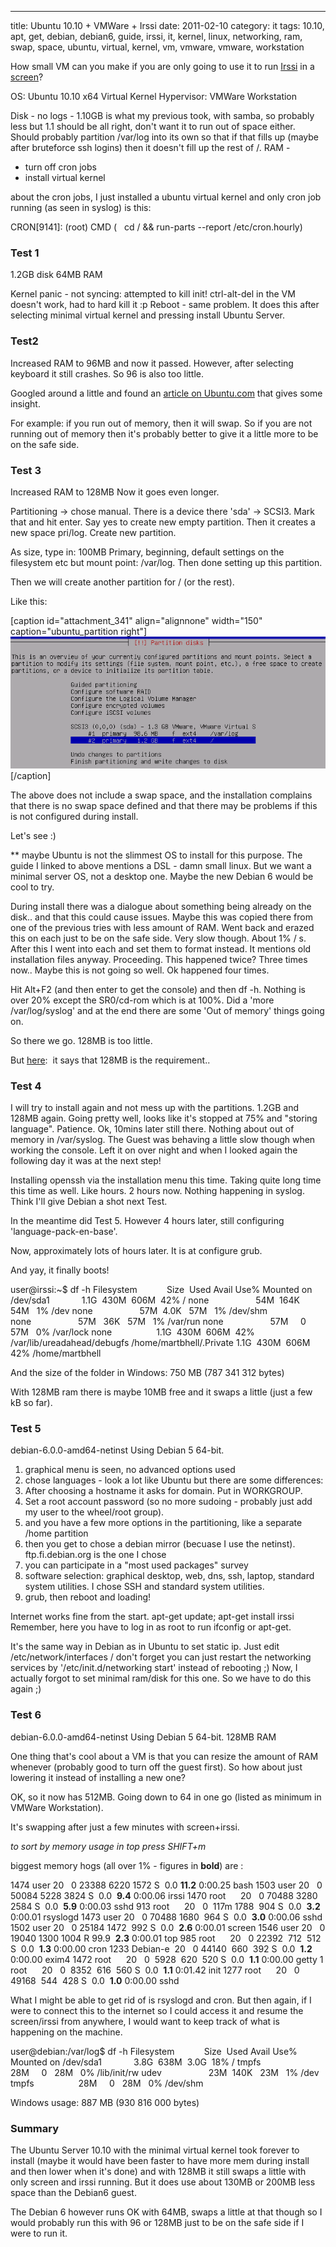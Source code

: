 ---
title: Ubuntu 10.10 + VMWare + Irssi
date: 2011-02-10
category: it
tags: 10.10, apt, get, debian, debian6, guide, irssi, it, kernel, linux, networking, ram, swap, space, ubuntu, virtual, kernel, vm, vmware, vmware, workstation

How small VM can you make if you are only going to use it to run [Irssi](http://irssi.org/ "irssi.org") in a [screen](http://www.gnu.org/software/screen/ "screen")?

OS: Ubuntu 10.10 x64 Virtual Kernel Hypervisor: VMWare Workstation

Disk - no logs - 1.10GB is what my previous took, with samba, so probably less but 1.1 should be all right, don't want it to run out of space either. Should probably partition /var/log into its own so that if that fills up (maybe after bruteforce ssh logins) then it doesn't fill up the rest of /. RAM -

- turn off cron jobs
- install virtual kernel

about the cron jobs, I just installed a ubuntu virtual kernel and only cron job running (as seen in syslog) is this:

CRON\[9141\]: (root) CMD (   cd / && run-parts --report /etc/cron.hourly)

### Test 1

1.2GB disk 64MB RAM

Kernel panic - not syncing: attempted to kill init! ctrl-alt-del in the VM doesn't work, had to hard kill it :p Reboot - same problem. It does this after selecting minimal virtual kernel and pressing install Ubuntu Server.

### Test2

Increased RAM to 96MB and now it passed. However, after selecting keyboard it still crashes. So 96 is also too little.

Googled around a little and found an [article on Ubuntu.com](https://help.ubuntu.com/community/Installation/LowMemorySystems "ubuntu install lowmemsystems") that gives some insight.

For example: if you run out of memory, then it will swap. So if you are not running out of memory then it's probably better to give it a little more to be on the safe side.

### Test 3

Increased RAM to 128MB Now it goes even longer.

Partitioning -> chose manual. There is a device there 'sda' -> SCSI3. Mark that and hit enter. Say yes to create new empty partition. Then it creates a new space pri/log. Create new partition.

As size, type in: 100MB Primary, beginning, default settings on the filesystem etc but mount point: /var/log. Then done setting up this partition.

Then we will create another partition for / (or the rest).

Like this:

\[caption id="attachment\_341" align="alignnone" width="150" caption="ubuntu\_partition right"\][![ubuntu_partition right](images/ubuntu_partition.png "ubuntu_partition right")](http://www.guldmyr.com/blog/wp-content/uploads/ubuntu_partition.png)\[/caption\]

The above does not include a swap space, and the installation complains that there is no swap space defined and that there may be problems if this is not configured during install.

Let's see :)

\*\* maybe Ubuntu is not the slimmest OS to install for this purpose. The guide I linked to above mentions a DSL - damn small linux. But we want a minimal server OS, not a desktop one. Maybe the new Debian 6 would be cool to try.

During install there was a dialogue about something being already on the disk.. and that this could cause issues. Maybe this was copied there from one of the previous tries with less amount of RAM. Went back and erazed this on each just to be on the safe side. Very slow though. About 1% / s. After this I went into each and set them to format instead. It mentions old installation files anyway. Proceeding. This happened twice? Three times now.. Maybe this is not going so well. Ok happened four times.

Hit Alt+F2 (and then enter to get the console) and then df -h. Nothing is over 20% except the SR0/cd-rom which is at 100%. Did a 'more /var/log/syslog' and at the end there are some 'Out of memory' things going on.

So there we go. 128MB is too little.

But [here](https://help.ubuntu.com/community/Installation/SystemRequirements#Ubuntu%20Server%20%28CLI%29%20Installation "ubuntu install reqs"):  it says that 128MB is the requirement..

### Test 4

I will try to install again and not mess up with the partitions. 1.2GB and 128MB again. Going pretty well, looks like it's stopped at 75% and "storing language". Patience. Ok, 10mins later still there. Nothing about out of memory in /var/syslog. The Guest was behaving a little slow though when working the console. Left it on over night and when I looked again the following day it was at the next step!

Installing openssh via the installation menu this time. Taking quite long time this time as well. Like hours. 2 hours now. Nothing happening in syslog. Think I'll give Debian a shot next Test.

In the meantime did Test 5. However 4 hours later, still configuring 'language-pack-en-base'.

Now, approximately lots of hours later. It is at configure grub.

And yay, it finally boots!

user@irssi:~$ df -h Filesystem            Size  Used Avail Use% Mounted on /dev/sda1             1.1G  430M  606M  42% / none                   54M  164K   54M   1% /dev none                   57M  4.0K   57M   1% /dev/shm none                   57M   36K   57M   1% /var/run none                   57M     0   57M   0% /var/lock none                  1.1G  430M  606M  42% /var/lib/ureadahead/debugfs /home/martbhell/.Private 1.1G  430M  606M  42% /home/martbhell

And the size of the folder in Windows: 750 MB (787 341 312 bytes)

With 128MB ram there is maybe 10MB free and it swaps a little (just a few kB so far).

### Test 5

debian-6.0.0-amd64-netinst Using Debian 5 64-bit.

1. graphical menu is seen, no advanced options used
2. chose languages - look a lot like Ubuntu but there are some differences:
3. After choosing a hostname it asks for domain. Put in WORKGROUP.
4. Set a root account password (so no more sudoing - probably just add my user to the wheel/root group).
5. and you have a few more options in the partitioning, like a separate /home partition
6. then you get to chose a debian mirror (becuase I use the netinst). ftp.fi.debian.org is the one I chose
7. you can participate in a "most used packages" survey
8. software selection: graphical desktop, web, dns, ssh, laptop, standard system utilities. I chose SSH and standard system utilities.
9. grub, then reboot and loading!

Internet works fine from the start. apt-get update; apt-get install irssi Remember, here you have to log in as root to run ifconfig or apt-get.

It's the same way in Debian as in Ubuntu to set static ip. Just edit /etc/network/interfaces / don't forget you can just restart the networking services by '/etc/init.d/networking start' instead of rebooting ;) Now, I actually forgot to set minimal ram/disk for this one. So we have to do this again ;)

### Test 6

debian-6.0.0-amd64-netinst Using Debian 5 64-bit. 128MB RAM

One thing that's cool about a VM is that you can resize the amount of RAM whenever (probably good to turn off the guest first). So how about just lowering it instead of installing a new one?

OK, so it now has 512MB. Going down to 64 in one go (listed as minimum in VMWare Workstation).

It's swapping after just a few minutes with screen+irssi.

_to sort by memory usage in top press SHIFT+m_

biggest memory hogs (all over 1% - figures in **bold**) are :

1474 user 20   0 23388 6220 1572 S  0.0 **11.2** 0:00.25 bash 1503 user 20   0 50084 5228 3824 S  0.0  **9.4** 0:00.06 irssi 1470 root      20   0 70488 3280 2584 S  0.0  **5.9** 0:00.03 sshd 913 root      20   0  117m 1788  904 S  0.0  **3.2** 0:00.01 rsyslogd 1473 user 20   0 70488 1680  964 S  0.0  **3.0** 0:00.06 sshd 1502 user 20   0 25184 1472  992 S  0.0  **2.6** 0:00.01 screen 1546 user 20   0 19040 1300 1004 R 99.9  **2.3** 0:00.01 top 985 root      20   0 22392  712  512 S  0.0  **1.3** 0:00.00 cron 1233 Debian-e  20   0 44140  660  392 S  0.0  **1.2** 0:00.00 exim4 1472 root      20   0  5928  620  520 S  0.0  **1.1** 0:00.00 getty 1 root      20   0  8352  616  560 S  0.0  **1.1** 0:01.42 init 1277 root      20   0 49168  544  428 S  0.0  **1.0** 0:00.00 sshd

What I might be able to get rid of is rsyslogd and cron. But then again, if I were to connect this to the internet so I could access it and resume the screen/irssi from anywhere, I would want to keep track of what is happening on the machine.

user@debian:/var/log$ df -h Filesystem            Size  Used Avail Use% Mounted on /dev/sda1             3.8G  638M  3.0G  18% / tmpfs                  28M     0   28M   0% /lib/init/rw udev                   23M  140K   23M   1% /dev tmpfs                  28M     0   28M   0% /dev/shm

Windows usage: 887 MB (930 816 000 bytes)

### Summary

The Ubuntu Server 10.10 with the minimal virtual kernel took forever to install (maybe it would have been faster to have more mem during install and then lower when it's done) and with 128MB it still swaps a little with only screen and irssi running. But it does use about 130MB or 200MB less space than the Debian6 guest.

The Debian 6 however runs OK with 64MB, swaps a little at that though so I would probably run this with 96 or 128MB just to be on the safe side if I were to run it.
